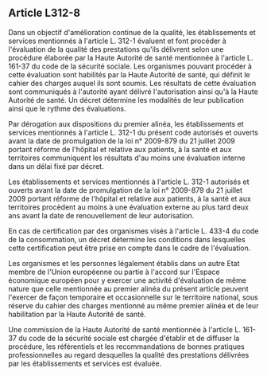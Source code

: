 ## Article L312-8

Dans un objectif d'amélioration continue de la qualité, les établissements et services mentionnés à l'article
L. 312-1 évaluent et font procéder à l'évaluation de la qualité des prestations qu'ils délivrent selon une
procédure élaborée par la Haute Autorité de santé mentionnée à l'article L. 161-37 du code de la sécurité
sociale. Les organismes pouvant procéder à cette évaluation sont habilités par la Haute Autorité de santé, qui
définit le cahier des charges auquel ils sont soumis. Les résultats de cette évaluation sont communiqués à
l'autorité ayant délivré l'autorisation ainsi qu'à la Haute Autorité de santé. Un décret détermine les modalités
de leur publication ainsi que le rythme des évaluations.

Par dérogation aux dispositions du premier alinéa, les établissements et services mentionnés à l'article L.
312-1 du présent code autorisés et ouverts avant la date de promulgation de la loi n° 2009-879 du 21 juillet
2009 portant réforme de l'hôpital et relative aux patients, à la santé et aux territoires communiquent les
résultats d'au moins une évaluation interne dans un délai fixé par décret.

Les établissements et services mentionnés à l'article L. 312-1 autorisés et ouverts avant la date de
promulgation de la loi n° 2009-879 du 21 juillet 2009 portant réforme de l'hôpital et relative aux patients, à
la santé et aux territoires procèdent au moins à une évaluation externe au plus tard deux ans avant la date de
renouvellement de leur autorisation.


En cas de certification par des organismes visés à l'article L. 433-4 du code de la consommation, un décret
détermine les conditions dans lesquelles cette certification peut être prise en compte dans le cadre de
l'évaluation.

Les organismes et les personnes légalement établis dans un autre Etat membre de l'Union européenne
ou partie à l'accord sur l'Espace économique européen pour y exercer une activité d'évaluation de même
nature que celle mentionnée au premier alinéa du présent article peuvent l'exercer de façon temporaire et
occasionnelle sur le territoire national, sous réserve du cahier des charges mentionné au même premier alinéa
et de leur habilitation par la Haute Autorité de santé.

Une commission de la Haute Autorité de santé mentionnée à l'article L. 161-37 du code de la sécurité sociale
est chargée d'établir et de diffuser la procédure, les référentiels et les recommandations de bonnes pratiques
professionnelles au regard desquelles la qualité des prestations délivrées par les établissements et services est
évaluée.


